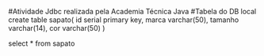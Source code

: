 #Atividade Jdbc realizada pela Academia Técnica Java
#Tabela do DB local 
create table sapato(
id serial primary key,
marca varchar(50),
tamanho varchar(14),
cor varchar(50)
)

select * from sapato